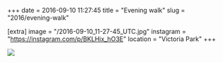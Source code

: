 +++
date = 2016-09-10 11:27:45
title = "Evening walk"
slug = "2016/evening-walk"

[extra]
image = "/2016-09-10_11-27-45_UTC.jpg"
instagram = "https://instagram.com/p/BKLHix_hO3E"
location = "Victoria Park"
+++

<img src="/2016-09-10_11-27-45_UTC.jpg" />
